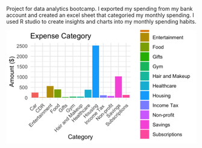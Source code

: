 Project for data analytics bootcamp. 
I exported my spending from my bank account and created an excel sheet that categoried my monthly spending. 
I used R studio to create insights and charts into my monthly spending habits. 

![Monthly Expenses](https://github.com/AARodgers/Expense_Report_2024/blob/main/Bar%20Chart%20of%20Monthly%20Expenses.png
)



